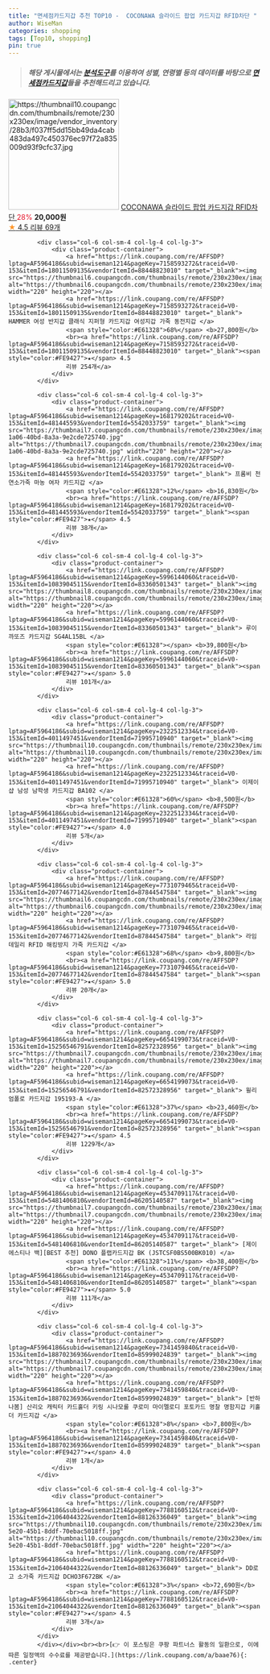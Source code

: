```yaml
---
title: "면세점카드지갑 추천 TOP10 -  COCONAWA 슬라이드 팝업 카드지갑 RFID차단 "
author: WiseMan
categories: shopping
tags: [Top10, shopping]
pin: true
---
```


> ##### 해당 게시물에서는 [**분석도구**](https://itemscout.io/)를 이용하여 **성별**, **연령별** 등의 데이터를 바탕으로 [**면세점카드지갑**](https://link.coupang.com/a/baae76)들을 추천해드리고 있습니다.
<div class="container"><div class="row">
            <div class="col-6 col-sm-4 col-lg-4 col-lg-3">
                <div class="product-container">
                    <a href="https://link.coupang.com/re/AFFSDP?lptag=AF5964186&subid=wiseman1214&pageKey=6262582853&traceid=V0-153&itemId=12759465737&vendorItemId=80025683173" target="_blank"><img src="https://thumbnail10.coupangcdn.com/thumbnails/remote/230x230ex/image/vendor_inventory/28b3/f037ff5dd15bb49da4cab483da497c450376ec97f72a835009d93f9cfc37.jpg" alt="https://thumbnail10.coupangcdn.com/thumbnails/remote/230x230ex/image/vendor_inventory/28b3/f037ff5dd15bb49da4cab483da497c450376ec97f72a835009d93f9cfc37.jpg" width="220" height="220"></a>
                    <a href="https://link.coupang.com/re/AFFSDP?lptag=AF5964186&subid=wiseman1214&pageKey=6262582853&traceid=V0-153&itemId=12759465737&vendorItemId=80025683173" target="_blank"> COCONAWA 슬라이드 팝업 카드지갑 RFID차단 </a>
                    <span style="color:#E61328">28%</span> <b>20,000원</b>
                    <br><a href="https://link.coupang.com/re/AFFSDP?lptag=AF5964186&subid=wiseman1214&pageKey=6262582853&traceid=V0-153&itemId=12759465737&vendorItemId=80025683173" target="_blank"><span style="color:#FE9427">★</span> 4.5
                    리뷰 69개</a>
                </div>
            </div>
            
            <div class="col-6 col-sm-4 col-lg-4 col-lg-3">
                <div class="product-container">
                    <a href="https://link.coupang.com/re/AFFSDP?lptag=AF5964186&subid=wiseman1214&pageKey=7158593272&traceid=V0-153&itemId=18011509135&vendorItemId=88448823010" target="_blank"><img src="https://thumbnail6.coupangcdn.com/thumbnails/remote/230x230ex/image/vendor_inventory/154c/9f28a98b6ff715c98e750195dcfd2157d6e6ecb01ef16369e9d422ca849f.jpg" alt="https://thumbnail6.coupangcdn.com/thumbnails/remote/230x230ex/image/vendor_inventory/154c/9f28a98b6ff715c98e750195dcfd2157d6e6ecb01ef16369e9d422ca849f.jpg" width="220" height="220"></a>
                    <a href="https://link.coupang.com/re/AFFSDP?lptag=AF5964186&subid=wiseman1214&pageKey=7158593272&traceid=V0-153&itemId=18011509135&vendorItemId=88448823010" target="_blank"> HAMMER 여성 반지갑 클래식 지퍼형 카드지갑 여성지갑 가죽 동전지갑 </a>
                    <span style="color:#E61328">68%</span> <b>27,800원</b>
                    <br><a href="https://link.coupang.com/re/AFFSDP?lptag=AF5964186&subid=wiseman1214&pageKey=7158593272&traceid=V0-153&itemId=18011509135&vendorItemId=88448823010" target="_blank"><span style="color:#FE9427">★</span> 4.5
                    리뷰 254개</a>
                </div>
            </div>
            
            <div class="col-6 col-sm-4 col-lg-4 col-lg-3">
                <div class="product-container">
                    <a href="https://link.coupang.com/re/AFFSDP?lptag=AF5964186&subid=wiseman1214&pageKey=168179202&traceid=V0-153&itemId=481445593&vendorItemId=5542033759" target="_blank"><img src="https://thumbnail7.coupangcdn.com/thumbnails/remote/230x230ex/image/vendor_inventory/images/2019/11/07/20/7/ca628ce6-1a06-40bd-8a3a-9e2cde725740.jpg" alt="https://thumbnail7.coupangcdn.com/thumbnails/remote/230x230ex/image/vendor_inventory/images/2019/11/07/20/7/ca628ce6-1a06-40bd-8a3a-9e2cde725740.jpg" width="220" height="220"></a>
                    <a href="https://link.coupang.com/re/AFFSDP?lptag=AF5964186&subid=wiseman1214&pageKey=168179202&traceid=V0-153&itemId=481445593&vendorItemId=5542033759" target="_blank"> 프롬비 천연소가죽 마농 여자 카드지갑 </a>
                    <span style="color:#E61328">12%</span> <b>16,830원</b>
                    <br><a href="https://link.coupang.com/re/AFFSDP?lptag=AF5964186&subid=wiseman1214&pageKey=168179202&traceid=V0-153&itemId=481445593&vendorItemId=5542033759" target="_blank"><span style="color:#FE9427">★</span> 4.5
                    리뷰 38개</a>
                </div>
            </div>
            
            <div class="col-6 col-sm-4 col-lg-4 col-lg-3">
                <div class="product-container">
                    <a href="https://link.coupang.com/re/AFFSDP?lptag=AF5964186&subid=wiseman1214&pageKey=5996144060&traceid=V0-153&itemId=10839045115&vendorItemId=83360501343" target="_blank"><img src="https://thumbnail8.coupangcdn.com/thumbnails/remote/230x230ex/image/vendor_inventory/a619/4111fc8833441191945106bff4bbbf16a022f1661f907a80077808158f80.jpg" alt="https://thumbnail8.coupangcdn.com/thumbnails/remote/230x230ex/image/vendor_inventory/a619/4111fc8833441191945106bff4bbbf16a022f1661f907a80077808158f80.jpg" width="220" height="220"></a>
                    <a href="https://link.coupang.com/re/AFFSDP?lptag=AF5964186&subid=wiseman1214&pageKey=5996144060&traceid=V0-153&itemId=10839045115&vendorItemId=83360501343" target="_blank"> 루이까또즈 카드지갑 SG4AL15BL </a>
                    <span style="color:#E61328"></span> <b>39,800원</b>
                    <br><a href="https://link.coupang.com/re/AFFSDP?lptag=AF5964186&subid=wiseman1214&pageKey=5996144060&traceid=V0-153&itemId=10839045115&vendorItemId=83360501343" target="_blank"><span style="color:#FE9427">★</span> 5.0
                    리뷰 101개</a>
                </div>
            </div>
            
            <div class="col-6 col-sm-4 col-lg-4 col-lg-3">
                <div class="product-container">
                    <a href="https://link.coupang.com/re/AFFSDP?lptag=AF5964186&subid=wiseman1214&pageKey=2322512334&traceid=V0-153&itemId=4011497451&vendorItemId=71995710940" target="_blank"><img src="https://thumbnail10.coupangcdn.com/thumbnails/remote/230x230ex/image/vendor_inventory/51b4/2abf148ad889946d57a699ba2480d0a636a4ed3351240bc913d57a8af9e2.jpg" alt="https://thumbnail10.coupangcdn.com/thumbnails/remote/230x230ex/image/vendor_inventory/51b4/2abf148ad889946d57a699ba2480d0a636a4ed3351240bc913d57a8af9e2.jpg" width="220" height="220"></a>
                    <a href="https://link.coupang.com/re/AFFSDP?lptag=AF5964186&subid=wiseman1214&pageKey=2322512334&traceid=V0-153&itemId=4011497451&vendorItemId=71995710940" target="_blank"> 이제이샵 남성 남학생 카드지갑 BA102 </a>
                    <span style="color:#E61328">60%</span> <b>8,500원</b>
                    <br><a href="https://link.coupang.com/re/AFFSDP?lptag=AF5964186&subid=wiseman1214&pageKey=2322512334&traceid=V0-153&itemId=4011497451&vendorItemId=71995710940" target="_blank"><span style="color:#FE9427">★</span> 4.0
                    리뷰 5개</a>
                </div>
            </div>
            
            <div class="col-6 col-sm-4 col-lg-4 col-lg-3">
                <div class="product-container">
                    <a href="https://link.coupang.com/re/AFFSDP?lptag=AF5964186&subid=wiseman1214&pageKey=7731079465&traceid=V0-153&itemId=20774677142&vendorItemId=87844547584" target="_blank"><img src="https://thumbnail6.coupangcdn.com/thumbnails/remote/230x230ex/image/vendor_inventory/f2da/d51aea7067e6c9e891bda22cc712ccbe28e5f3e41128ebfb17a0b347c42c.jpg" alt="https://thumbnail6.coupangcdn.com/thumbnails/remote/230x230ex/image/vendor_inventory/f2da/d51aea7067e6c9e891bda22cc712ccbe28e5f3e41128ebfb17a0b347c42c.jpg" width="220" height="220"></a>
                    <a href="https://link.coupang.com/re/AFFSDP?lptag=AF5964186&subid=wiseman1214&pageKey=7731079465&traceid=V0-153&itemId=20774677142&vendorItemId=87844547584" target="_blank"> 라임데일리 RFID 해킹방지 가죽 카드지갑 </a>
                    <span style="color:#E61328">68%</span> <b>9,800원</b>
                    <br><a href="https://link.coupang.com/re/AFFSDP?lptag=AF5964186&subid=wiseman1214&pageKey=7731079465&traceid=V0-153&itemId=20774677142&vendorItemId=87844547584" target="_blank"><span style="color:#FE9427">★</span> 5.0
                    리뷰 20개</a>
                </div>
            </div>
            
            <div class="col-6 col-sm-4 col-lg-4 col-lg-3">
                <div class="product-container">
                    <a href="https://link.coupang.com/re/AFFSDP?lptag=AF5964186&subid=wiseman1214&pageKey=6654199073&traceid=V0-153&itemId=15256546791&vendorItemId=82572328956" target="_blank"><img src="https://thumbnail7.coupangcdn.com/thumbnails/remote/230x230ex/image/vendor_inventory/b5ae/fb7caf1be85f2c74e73296c231ae1cfe595799ae92fef4834f991129cb9d.png" alt="https://thumbnail7.coupangcdn.com/thumbnails/remote/230x230ex/image/vendor_inventory/b5ae/fb7caf1be85f2c74e73296c231ae1cfe595799ae92fef4834f991129cb9d.png" width="220" height="220"></a>
                    <a href="https://link.coupang.com/re/AFFSDP?lptag=AF5964186&subid=wiseman1214&pageKey=6654199073&traceid=V0-153&itemId=15256546791&vendorItemId=82572328956" target="_blank"> 윌리엄폴로 카드지갑 195193-A </a>
                    <span style="color:#E61328">37%</span> <b>23,460원</b>
                    <br><a href="https://link.coupang.com/re/AFFSDP?lptag=AF5964186&subid=wiseman1214&pageKey=6654199073&traceid=V0-153&itemId=15256546791&vendorItemId=82572328956" target="_blank"><span style="color:#FE9427">★</span> 4.5
                    리뷰 1229개</a>
                </div>
            </div>
            
            <div class="col-6 col-sm-4 col-lg-4 col-lg-3">
                <div class="product-container">
                    <a href="https://link.coupang.com/re/AFFSDP?lptag=AF5964186&subid=wiseman1214&pageKey=4534709117&traceid=V0-153&itemId=5481406810&vendorItemId=86205140587" target="_blank"><img src="https://thumbnail7.coupangcdn.com/thumbnails/remote/230x230ex/image/vendor_inventory/ef24/1c71d92a464e4f93a1751f220b50dd785b52cf6b32cdc2c93746af0990eb.jpg" alt="https://thumbnail7.coupangcdn.com/thumbnails/remote/230x230ex/image/vendor_inventory/ef24/1c71d92a464e4f93a1751f220b50dd785b52cf6b32cdc2c93746af0990eb.jpg" width="220" height="220"></a>
                    <a href="https://link.coupang.com/re/AFFSDP?lptag=AF5964186&subid=wiseman1214&pageKey=4534709117&traceid=V0-153&itemId=5481406810&vendorItemId=86205140587" target="_blank"> [제이에스티나 백][BEST 추천] DONO 플랩카드지갑 BK (JSTCSF0BS500BK010) </a>
                    <span style="color:#E61328">11%</span> <b>38,400원</b>
                    <br><a href="https://link.coupang.com/re/AFFSDP?lptag=AF5964186&subid=wiseman1214&pageKey=4534709117&traceid=V0-153&itemId=5481406810&vendorItemId=86205140587" target="_blank"><span style="color:#FE9427">★</span> 5.0
                    리뷰 111개</a>
                </div>
            </div>
            
            <div class="col-6 col-sm-4 col-lg-4 col-lg-3">
                <div class="product-container">
                    <a href="https://link.coupang.com/re/AFFSDP?lptag=AF5964186&subid=wiseman1214&pageKey=7341459840&traceid=V0-153&itemId=18870236936&vendorItemId=85999024839" target="_blank"><img src="https://thumbnail7.coupangcdn.com/thumbnails/remote/230x230ex/image/vendor_inventory/a773/b1fbb15a760a1490ad1feaaeefaffefbf835f56d5eef5a8afe701195feda.jpg" alt="https://thumbnail7.coupangcdn.com/thumbnails/remote/230x230ex/image/vendor_inventory/a773/b1fbb15a760a1490ad1feaaeefaffefbf835f56d5eef5a8afe701195feda.jpg" width="220" height="220"></a>
                    <a href="https://link.coupang.com/re/AFFSDP?lptag=AF5964186&subid=wiseman1214&pageKey=7341459840&traceid=V0-153&itemId=18870236936&vendorItemId=85999024839" target="_blank"> [반하나봄] 산리오 캐릭터 카드홀더 키링 시나모롤 쿠로미 마이멜로디 포토카드 명찰 명함지갑 키홀더 카드지갑 </a>
                    <span style="color:#E61328">8%</span> <b>7,800원</b>
                    <br><a href="https://link.coupang.com/re/AFFSDP?lptag=AF5964186&subid=wiseman1214&pageKey=7341459840&traceid=V0-153&itemId=18870236936&vendorItemId=85999024839" target="_blank"><span style="color:#FE9427">★</span> 4.0
                    리뷰 1개</a>
                </div>
            </div>
            
            <div class="col-6 col-sm-4 col-lg-4 col-lg-3">
                <div class="product-container">
                    <a href="https://link.coupang.com/re/AFFSDP?lptag=AF5964186&subid=wiseman1214&pageKey=7788160512&traceid=V0-153&itemId=21064044322&vendorItemId=88126336049" target="_blank"><img src="https://thumbnail10.coupangcdn.com/thumbnails/remote/230x230ex/image/retail/images/2023/12/20/15/8/249ecdd0-5e20-45b1-8ddf-70ebac5018ff.jpg" alt="https://thumbnail10.coupangcdn.com/thumbnails/remote/230x230ex/image/retail/images/2023/12/20/15/8/249ecdd0-5e20-45b1-8ddf-70ebac5018ff.jpg" width="220" height="220"></a>
                    <a href="https://link.coupang.com/re/AFFSDP?lptag=AF5964186&subid=wiseman1214&pageKey=7788160512&traceid=V0-153&itemId=21064044322&vendorItemId=88126336049" target="_blank"> DD로고 소가죽 카드지갑 DCHO3F672BK </a>
                    <span style="color:#E61328">3%</span> <b>72,690원</b>
                    <br><a href="https://link.coupang.com/re/AFFSDP?lptag=AF5964186&subid=wiseman1214&pageKey=7788160512&traceid=V0-153&itemId=21064044322&vendorItemId=88126336049" target="_blank"><span style="color:#FE9427">★</span> 4.5
                    리뷰 3개</a>
                </div>
            </div>
            </div></div><br><br>[👉 이 포스팅은 쿠팡 파트너스 활동의 일환으로, 이에 따른 일정액의 수수료를 제공받습니다.](https://link.coupang.com/a/baae76){: .center}